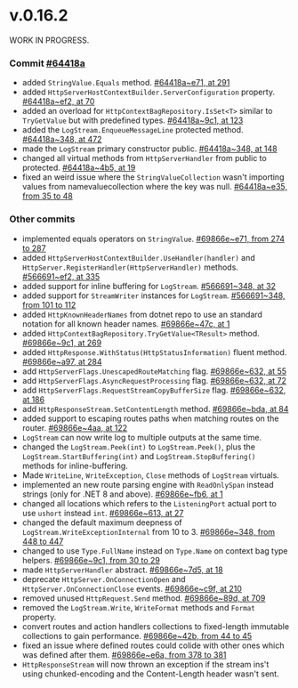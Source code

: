 # v.0.16.2

WORK IN PROGRESS.

### Commit [#64418a](https://github.com/sisk-http/core/commit/64418a99d9d1680dcf8eb0c4eb8fba1c384821dd)

- added `StringValue.Equals` method. [#64418a~e71, at 291](https://github.com/sisk-http/core/commit/64418a99d9d1680dcf8eb0c4eb8fba1c384821dd#diff-e716a104c1ce4cdc46546acdbe61a3d1a205a5a231c9016bb5051913c2ec1228R291)
- added `HttpServerHostContextBuilder.ServerConfiguration` property. [#64418a~ef2, at 70](https://github.com/sisk-http/core/commit/64418a99d9d1680dcf8eb0c4eb8fba1c384821dd#diff-ef2260903e887e295870ae59d8599b90c314e079ee7258ef3a57c2c2de306009R70)
- added an overload for `HttpContextBagRepository.IsSet<T>` similar to `TryGetValue` but with predefined types. [#64418a~9c1, at 123](https://github.com/sisk-http/core/commit/64418a99d9d1680dcf8eb0c4eb8fba1c384821dd#diff-9c1db9ea9f8bbc2c8f4329008babfb71e0d7d231906aeb049c9aec40ab1a6daeR123)
- added the `LogStream.EnqueueMessageLine` protected method. [#64418a~348, at 472](https://github.com/sisk-http/core/commit/64418a99d9d1680dcf8eb0c4eb8fba1c384821dd#diff-3489fc34900bd346f7021777293ab29b0414fab050491e9dfb9b35573099d915R472)
- made the `LogStream` primary constructor public. [#64418a~348, at 148](https://github.com/sisk-http/core/commit/64418a99d9d1680dcf8eb0c4eb8fba1c384821dd#diff-3489fc34900bd346f7021777293ab29b0414fab050491e9dfb9b35573099d915R148)
- changed all virtual methods from `HttpServerHandler` from public to protected. [#64418a~4b5, at 19](https://github.com/sisk-http/core/commit/64418a99d9d1680dcf8eb0c4eb8fba1c384821dd#diff-4b530adbd441f4cf37117568a2953e12512b10cfe1df7639570ba29eeef73443R19)
- fixed an weird issue where the `StringValueCollection` wasn't importing values from namevaluecollection where the key was null. [#64418a~e35, from 35 to 48](https://github.com/sisk-http/core/commit/64418a99d9d1680dcf8eb0c4eb8fba1c384821dd#diff-e359a80a1e1a7c6137c33da4b0fe09a13626c3d271f4dfbac5570615e1f6a2d3R35-R48)

### Other commits

- implemented equals operators on `StringValue`. [#69866e~e71, from 274 to 287](https://github.com/sisk-http/core/commit/69866e6c9c903030716e9ef6fd658184c699f19a#diff-e716a104c1ce4cdc46546acdbe61a3d1a205a5a231c9016bb5051913c2ec1228R274-R287)
- added `HttpServerHostContextBuilder.UseHandler(handler)` and `HttpServer.RegisterHandler(HttpServerHandler)` methods. [#566691~ef2, at 335](https://github.com/sisk-http/core/commit/5666911b77cf2a89e47eca1b2cd700263b67a281#diff-ef2260903e887e295870ae59d8599b90c314e079ee7258ef3a57c2c2de306009R335)
- added support for inline buffering for `LogStream`. [#566691~348, at 32](https://github.com/sisk-http/core/commit/5666911b77cf2a89e47eca1b2cd700263b67a281#diff-3489fc34900bd346f7021777293ab29b0414fab050491e9dfb9b35573099d915R32)
- added support for `StreamWriter` instances for `LogStream`. [#566691~348, from 101 to 112](https://github.com/sisk-http/core/commit/5666911b77cf2a89e47eca1b2cd700263b67a281#diff-3489fc34900bd346f7021777293ab29b0414fab050491e9dfb9b35573099d915R101-R112)
- added `HttpKnownHeaderNames` from dotnet repo to use an standard notation for all known header names. [#69866e~47c, at 1](https://github.com/sisk-http/core/commit/69866e6c9c903030716e9ef6fd658184c699f19a#diff-47c0138ebee4015b24bf9714c49bd120e3bdf719453256a0fb55014027cce7b1R1)
- added `HttpContextBagRepository.TryGetValue<TResult>` method. [#69866e~9c1, at 269](https://github.com/sisk-http/core/commit/69866e6c9c903030716e9ef6fd658184c699f19a#diff-9c1db9ea9f8bbc2c8f4329008babfb71e0d7d231906aeb049c9aec40ab1a6daeR269)
- added `HttpResponse.WithStatus(HttpStatusInformation)` fluent method. [#69866e~a97, at 284](https://github.com/sisk-http/core/commit/69866e6c9c903030716e9ef6fd658184c699f19a#diff-a975794bfece4de35cc40710ff9b69796f5d4b26a2382e14c5b248d6a4c98c79R284)
- add `HttpServerFlags.UnescapedRouteMatching` flag. [#69866e~632, at 55](https://github.com/sisk-http/core/commit/69866e6c9c903030716e9ef6fd658184c699f19a#diff-632e4ff6bc3a863ebc6caaa6bbc434009679dfb002cc78f85862824a3218b941R55)
- add `HttpServerFlags.AsyncRequestProcessing` flag. [#69866e~632, at 72](https://github.com/sisk-http/core/commit/69866e6c9c903030716e9ef6fd658184c699f19a#diff-632e4ff6bc3a863ebc6caaa6bbc434009679dfb002cc78f85862824a3218b941R72)
- add `HttpServerFlags.RequestStreamCopyBufferSize` flag. [#69866e~632, at 186](https://github.com/sisk-http/core/commit/69866e6c9c903030716e9ef6fd658184c699f19a#diff-632e4ff6bc3a863ebc6caaa6bbc434009679dfb002cc78f85862824a3218b941R186)
- add `HttpResponseStream.SetContentLength` method. [#69866e~bda, at 84](https://github.com/sisk-http/core/commit/69866e6c9c903030716e9ef6fd658184c699f19a#diff-bdadf6ca25c79da20ad66f5f6cc02fe652c6ed14453c53f6e289740c5e4bcb3eR84)
- added support to escaping routes paths when matching routes on the router. [#69866e~4aa, at 122](https://github.com/sisk-http/core/commit/69866e6c9c903030716e9ef6fd658184c699f19a#diff-4aa46e9a917888952dc2231dffc177cc1073fa462934ca7a5c81bac2a6d13ed2R122)
- `LogStream` can now write log to multiple outputs at the same time.
- changed the `LogStream.Peek(int)` to `LogStream.Peek()`, plus the `LogStream.StartBuffering(int)` and `LogStream.StopBuffering()` methods for inline-buffering.
- Made `WriteLine`, `WriteException`, `Close` methods of `LogStream` virtuals.
- implemented an new route parsing engine with `ReadOnlySpan` instead strings (only for .NET 8 and above). [#69866e~fb6, at 1](https://github.com/sisk-http/core/commit/69866e6c9c903030716e9ef6fd658184c699f19a#diff-fb6bb6a1c0efca3b19d816b24abf282fdf4a670cddc3159b8f284eabca621006R1)
- changed all locations which refers to the `ListeningPort` actual port to use `ushort` instead `int`. [#69866e~613, at 27](https://github.com/sisk-http/core/commit/69866e6c9c903030716e9ef6fd658184c699f19a#diff-613064a04c90d18774dfb29464fc676d60de216d6ffafbb70ef4f43c661d1f24R27)
- changed the default maximum deepness of `LogStream.WriteExceptionInternal` from 10 to 3. [#69866e~348, from 448 to 447](https://github.com/sisk-http/core/commit/69866e6c9c903030716e9ef6fd658184c699f19a#diff-3489fc34900bd346f7021777293ab29b0414fab050491e9dfb9b35573099d915L448-R447)
- changed to use `Type.FullName` instead on `Type.Name` on context bag type helpers. [#69866e~9c1, from 30 to 29](https://github.com/sisk-http/core/commit/69866e6c9c903030716e9ef6fd658184c699f19a#diff-9c1db9ea9f8bbc2c8f4329008babfb71e0d7d231906aeb049c9aec40ab1a6daeL30-R29)
- made `HttpServerHandler` abstract. [#69866e~7d5, at 18](https://github.com/sisk-http/core/commit/69866e6c9c903030716e9ef6fd658184c699f19a#diff-7d54a290d6966b541bc99955e531bf155f6a409285fc47787c90c2ab39a2bb03R18)
- deprecate `HttpServer.OnConnectionOpen` and `HttpServer.OnConnectionClose` events. [#69866e~c9f, at 210](https://github.com/sisk-http/core/commit/69866e6c9c903030716e9ef6fd658184c699f19a#diff-c9f5e6a85abd4ce46117fd22d3eafc61d0e96650bb081e49d68cfee15dcf4cc2R210)
- removed unused `HttpRequest.Send` method. [#69866e~89d, at 709](https://github.com/sisk-http/core/commit/69866e6c9c903030716e9ef6fd658184c699f19a#diff-89d4869ddda4f7a01dca0e1a0571c653215796bea07441a724b3565e9e7167a3L709)
- removed the `LogStream.Write`, `WriteFormat` methods and `Format` property.
- convert routes and action handlers collections to fixed-length immutable collections to gain performance. [#69866e~42b, from 44 to 45](https://github.com/sisk-http/core/commit/69866e6c9c903030716e9ef6fd658184c699f19a#diff-42b4ef7b5ce406393431c512e1013822a66dffbcc823c0208ca1b9fd79467f08R44-R45)
- fixed an issue where defined routes could colide with other ones which was defined after them. [#69866e~e6a, from 378 to 381](https://github.com/sisk-http/core/commit/69866e6c9c903030716e9ef6fd658184c699f19a#diff-e6a3edeebfad73b92a008a152c69f4d2116470c7d6057e03d2b24441aca6eb79R378-R381)
- `HttpResponseStream` will now thrown an exception if the stream ins't using chunked-encoding and the Content-Length header wasn't sent.